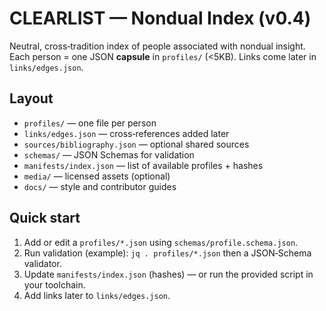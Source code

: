 # CLEARLIST — Nondual Index (v0.4)

Neutral, cross‑tradition index of people associated with nondual insight.
Each person = one JSON **capsule** in `profiles/` (<5KB). Links come later in `links/edges.json`.

## Layout
- `profiles/` — one file per person
- `links/edges.json` — cross‑references added later
- `sources/bibliography.json` — optional shared sources
- `schemas/` — JSON Schemas for validation
- `manifests/index.json` — list of available profiles + hashes
- `media/` — licensed assets (optional)
- `docs/` — style and contributor guides

## Quick start
1. Add or edit a `profiles/*.json` using `schemas/profile.schema.json`.
2. Run validation (example): `jq . profiles/*.json` then a JSON‑Schema validator.
3. Update `manifests/index.json` (hashes) — or run the provided script in your toolchain.
4. Add links later to `links/edges.json`.
